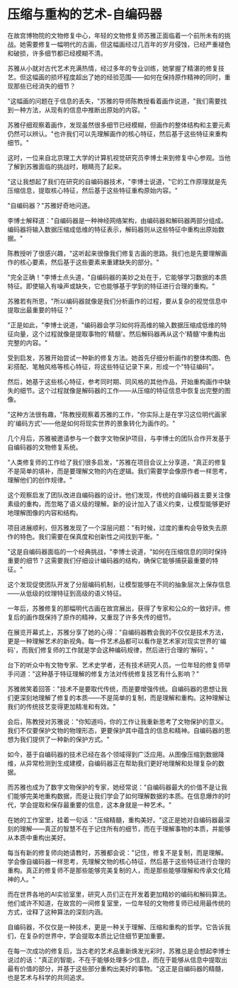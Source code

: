 # 压缩与重构的艺术-自编码器

在故宫博物院的文物修复中心，年轻的文物修复师苏雅正面临着一个前所未有的挑战。她需要修复一幅明代的古画，但这幅画经过几百年的岁月侵蚀，已经严重褪色和破损，许多细节都已经模糊不清。

苏雅从小就对古代艺术充满热情，经过多年的专业训练，她掌握了精湛的修复技艺。但这幅画的损坏程度超出了她的经验范围——如何在保持原作精神的同时，重现那些已经消失的细节？

"这幅画的问题在于信息的丢失，"苏雅的导师陈教授看着画作说道，"我们需要找到一种方法，从现有的信息中推断出原始的内容。"

苏雅仔细观察着画作，发现虽然很多细节已经模糊，但画作的整体结构和主要元素仍然可以辨认。"也许我们可以先理解画作的核心特征，然后基于这些特征来重构细节。"

这时，一位来自北京理工大学的计算机视觉研究员李博士来到修复中心参观。当他了解到苏雅面临的挑战时，眼睛亮了起来。

"这让我想起了我们在研究的自编码器技术，"李博士说道，"它的工作原理就是先压缩信息，提取核心特征，然后基于这些特征重构原始内容。"

"自编码器？"苏雅好奇地问道。

李博士解释道："自编码器是一种神经网络架构，由编码器和解码器两部分组成。编码器将输入数据压缩成低维的特征表示，解码器则从这些特征中重构出原始数据。"

陈教授听了很感兴趣，"这听起来很像我们修复古画的思路。我们也是先要理解画作的核心要素，然后基于这些要素来重建缺失的部分。"

"完全正确！"李博士点头道，"自编码器的美妙之处在于，它能够学习数据的本质特征。即使输入有噪声或缺失，它也能够基于学到的特征进行合理的重构。"

苏雅若有所思，"所以编码器就像是我们分析画作的过程，要从复杂的视觉信息中提取出最重要的特征？"

"正是如此，"李博士说道，"编码器会学习如何将高维的输入数据压缩成低维的特征向量，这个过程就像是提取事物的'精髓'。然后解码器再从这个'精髓'中重构出完整的内容。"

受到启发，苏雅开始尝试一种新的修复方法。她首先仔细分析画作的整体构图、色彩搭配、笔触风格等核心特征，将这些特征记录下来，形成一个"特征编码"。

然后，她基于这些核心特征，参考同时期、同风格的其他作品，开始重构画作中缺失的细节。这个过程就像是解码器的工作——从压缩的特征信息中恢复出完整的图像。

"这种方法很有趣，"陈教授观察着苏雅的工作，"你实际上是在学习这位明代画家的'编码方式'——他是如何将现实世界的景象转化为画作的。"

几个月后，苏雅被邀请参与一个数字文物保护项目，与李博士的团队合作开发基于自编码器的文物修复系统。

"人类修复师的工作给了我们很多启发，"苏雅在项目会议上分享道，"真正的修复不是简单的填补，而是要理解文物的内在逻辑。我们需要学会像原作者一样思考，理解他们的创作规律。"

这个观察启发了团队改进自编码器的设计。他们发现，传统的自编码器主要关注像素级的重构，而忽略了语义级的理解。新的设计加入了语义约束，让模型能够更好地理解图像的内容和结构。

项目进展顺利，但苏雅发现了一个深层问题："有时候，过度的重构会导致失去原作的特色。我们需要在保真度和创新性之间找到平衡。"

"这是自编码器面临的一个经典挑战，"李博士说道，"如何在压缩信息的同时保持重要的细节？这需要我们仔细设计编码器的结构，确保它能够捕获最重要的特征。"

这个发现促使团队开发了分层编码机制，让模型能够在不同的抽象层次上保存信息——从低级的纹理特征到高级的语义特征。

一年后，苏雅修复的那幅明代古画在故宫展出，获得了专家和公众的一致好评。修复后的画作既保持了原作的精神，又重现了许多失传的细节。

在展览开幕式上，苏雅分享了她的心得："自编码器教会我的不仅仅是技术方法，更是一种理解艺术的新视角。每一件艺术品都可以看作是艺术家对现实世界的'编码'，而我们修复师的工作就是学会这种编码规律，然后进行合理的'解码'。"

台下的听众中有文物专家、艺术史学者，还有技术研究人员。一位年轻的修复师举手问道："这种基于特征理解的修复方法对传统修复技艺有什么影响？"

苏雅微笑着回答："技术不是要取代传统，而是要增强传统。自编码器的思想让我们更深刻地理解了修复的本质——不是简单的复制，而是理解和重构。这种理解让我们的传统技艺变得更加精准和有效。"

会后，陈教授对苏雅说："你知道吗，你的工作让我重新思考了文物保护的意义。我们不仅要保护文物的物理形态，更要保护其中蕴含的信息和精神。自编码器的思想为我们提供了一种新的保护方式。"

如今，基于自编码器的技术已经在各个领域得到广泛应用。从图像压缩到数据降维，从异常检测到生成建模，自编码器正在帮助我们更好地理解和处理复杂的数据。

而苏雅也成为了数字文物保护的专家，她经常说："自编码器最大的价值不是让我们能够完美地重构数据，而是让我们学会了如何理解数据的本质。在信息爆炸的时代，学会提取和保存最重要的信息，这本身就是一种艺术。"

在她的工作室里，挂着一句话："压缩精髓，重构美好。"这正是她对自编码器最深刻的理解——真正的智慧不在于记住所有的细节，而在于理解事物的本质，并能够从本质中重构出美好。

每当有新的修复师向她请教时，苏雅都会说："记住，修复不是复制，而是理解。学会像自编码器一样思考，先理解文物的核心特征，然后基于这些特征进行合理的重构。真正的修复师不是那些能够完美复制的人，而是那些能够理解和传承文化精神的人。"

而在世界各地的AI实验室里，研究人员们正在开发着更加精妙的编码和解码算法。他们或许不知道，在故宫的一间修复室里，一位年轻的文物修复师已经用最传统的方式，诠释了这种算法的深刻内涵。

自编码器，不仅仅是一种技术，更是一种关于理解、压缩和重构的哲学。它告诉我们，在复杂的世界中，学会提取本质比记住细节更加重要。

在每一次成功的修复后，当古老的艺术品重新焕发光彩时，苏雅总是会想起李博士说过的话："真正的智能，不在于能够处理多少信息，而在于能够从信息中提取出最有价值的部分，并基于这些部分重构出美好的事物。"这正是自编码器的精髓，也是艺术与科学的共同追求。 